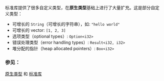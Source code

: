 标准库提供了很多自定义类型，在**原生类型**基础上进行了大量扩充。这是部分自定义类型：

* 可增长的 `String`（可增长的字符串），如: `"hello world"`
* 可增长的 vector: `[1, 2, 3]`
* 选项类型（optional types）: `Option<i32>`
* 错误处理类型（error handling types）: `Result<i32, i32>`
* 堆分配的指针（heap allocated pointers）: `Box<i32>`

### 参见：

[原生类型][primitives] 和 [标准库][std]

[primitives]: ./primitives.html
[std]: http://doc.rust-lang.org/std/
